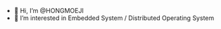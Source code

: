 - 👋 Hi, I’m @HONGMOEJI
- 👀 I’m interested in Embedded System / Distributed Operating System

<!---
HONGMOEJI/HONGMOEJI is a ✨ special ✨ repository because its `README.md` (this file) appears on your GitHub profile.
You can click the Preview link to take a look at your changes.
--->
